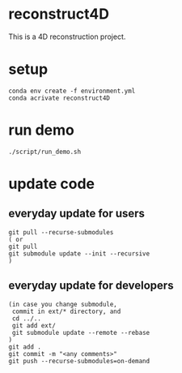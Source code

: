 # reconstruct4D
This is a 4D reconstruction project.

# setup
```
conda env create -f environment.yml
conda acrivate reconstruct4D
```

# run demo
```
./script/run_demo.sh
```

# update code
## everyday update for users
```
git pull --recurse-submodules
( or
git pull
git submodule update --init --recursive
)
```

## everyday update for developers
```
(in case you change submodule,
 commit in ext/* directory, and
 cd ../..
 git add ext/
 git submodule update --remote --rebase
)
git add .
git commit -m "<any comments>"
git push --recurse-submodules=on-demand
```